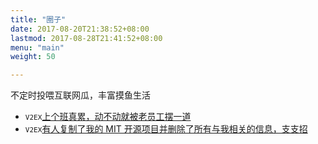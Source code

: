 ```yaml
---
title: "圈子"
date: 2017-08-20T21:38:52+08:00
lastmod: 2017-08-28T21:41:52+08:00
menu: "main"
weight: 50

---
```


不定时投喂互联网瓜，丰富摸鱼生活

- <font size=2>`V2EX`</font>[上个班真累，动不动就被老员工摆一道](https://www.v2ex.com/t/790098?p=1)
- <font size=2>`V2EX`</font>[有人复制了我的 MIT 开源项目并删除了所有与我相关的信息，支支招](https://www.v2ex.com/t/786099?p=1)

